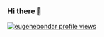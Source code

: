 ### Hi there 👋

[![eugenebondar profile views](https://u8views.com/api/v1/github/profiles/13075957/views/day-week-month-total-count.svg)](https://u8views.com/github/eugenebondar)

